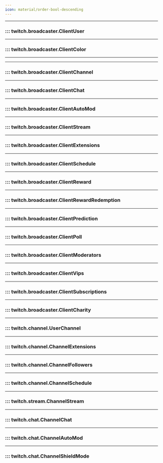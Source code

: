 ```yaml
---
icon: material/order-bool-descending
---
```


<!-- ClientUser -->
___
### ::: twitch.broadcaster.ClientUser
___
### ::: twitch.broadcaster.ClientColor
---

<!-- ClientChannel -->
___
### ::: twitch.broadcaster.ClientChannel
---
### ::: twitch.broadcaster.ClientChat
---
### ::: twitch.broadcaster.ClientAutoMod
---
### ::: twitch.broadcaster.ClientStream
---
### ::: twitch.broadcaster.ClientExtensions
---
### ::: twitch.broadcaster.ClientSchedule
---
### ::: twitch.broadcaster.ClientReward
---
### ::: twitch.broadcaster.ClientRewardRedemption
---
### ::: twitch.broadcaster.ClientPrediction
---
### ::: twitch.broadcaster.ClientPoll
---
### ::: twitch.broadcaster.ClientModerators
---
### ::: twitch.broadcaster.ClientVips
---
### ::: twitch.broadcaster.ClientSubscriptions
---
### ::: twitch.broadcaster.ClientCharity

<!-- UserChannel -->
___
### ::: twitch.channel.UserChannel
---
### ::: twitch.channel.ChannelExtensions
---
### ::: twitch.channel.ChannelFollowers
---
### ::: twitch.channel.ChannelSchedule
---
### ::: twitch.stream.ChannelStream
---
### ::: twitch.chat.ChannelChat
---
### ::: twitch.chat.ChannelAutoMod
---
### ::: twitch.chat.ChannelShieldMode
